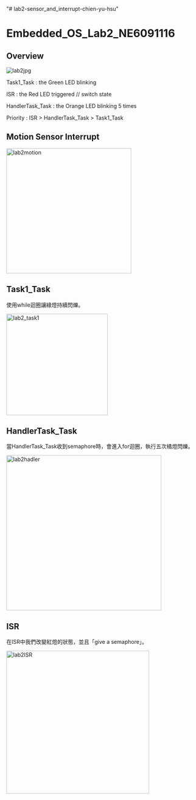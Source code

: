 "# lab2-sensor_and_interrupt-chien-yu-hsu" 
# Embedded_OS_Lab2_NE6091116
## Overview

![lab2jpg](https://user-images.githubusercontent.com/80887185/123728830-8d427880-d8c6-11eb-93e1-7a0b5184c44b.png)

Task1_Task : the Green LED blinking

ISR : the Red LED triggered // switch state

HandlerTask_Task : the Orange LED blinking 5 times

Priority : ISR > HandlerTask_Task > Task1_Task

## Motion Sensor Interrupt

<img width="328" alt="lab2motion" src="https://user-images.githubusercontent.com/80887185/123729526-b31c4d00-d8c7-11eb-8bf4-d9da82e0eb06.PNG">

## Task1_Task

使用while迴圈讓綠燈持續閃爍。

<img width="266" alt="lab2_task1" src="https://user-images.githubusercontent.com/80887185/123729686-f7a7e880-d8c7-11eb-8c9f-89f72a40a1b8.PNG">

## HandlerTask_Task

當HandlerTask_Task收到semaphore時，會進入for迴圈，執行五次橘燈閃爍。

<img width="407" alt="lab2hadler" src="https://user-images.githubusercontent.com/80887185/123730187-a2b8a200-d8c8-11eb-8b05-12aa51df2187.PNG">

## ISR

在ISR中我們改變紅燈的狀態，並且「give a semaphore」。

<img width="375" alt="lab2ISR" src="https://user-images.githubusercontent.com/80887185/123730594-32f6e700-d8c9-11eb-96d4-c6a2cc5d7671.PNG">
